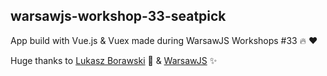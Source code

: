 ## warsawjs-workshop-33-seatpick 

App build with Vue.js & Vuex made during WarsawJS Workshops #33 :fire: :heart:

Huge thanks to [Lukasz Borawski](https://github.com/lukasborawski) :muscle: & [WarsawJS](https://warsawjs.com/) :sparkles:

